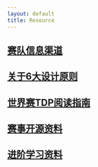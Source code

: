 ```yaml
---
layout: default 
title: Resource
---
```

## [赛队信息渠道](../Resource/赛队信息渠道.md)
## [关于6大设计原则](../Resource/关于6大设计原则.md)
## [世界赛TDP阅读指南](../Resource/世界赛TDP阅读指南.md)
## [赛事开源资料](../Resource/赛事开源资料.md)
## [进阶学习资料](../Resource/进阶学习资料.md)
